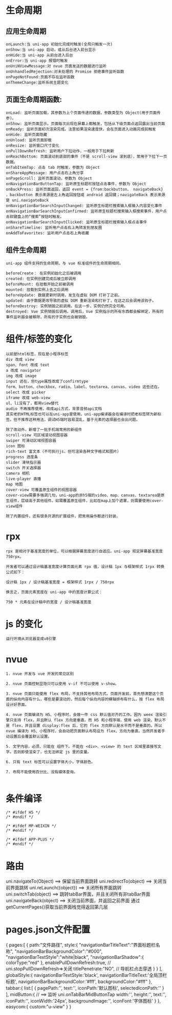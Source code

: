 # 生命周期
## 应用生命周期
```
onLaunch:当 uni-app 初始化完成时触发(全局只触发一次)
onShow:当 uni-app 启动，或从后台进入前台显示
onHide:当 uni-app 从前台进入后台
onError:当 uni-app 报错时触发
onUniNViewMessage:对 nvue 页面发送的数据进行监听
onUnhandledRejection:对未处理的 Promise 拒绝事件监听函数
onPageNotFound:页面不存在监听函数
onThemeChange:监听系统主题变化
```
## 页面生命周期函数:
```
onLoad: 监听页面加载，其参数为上个页面传递的数据，参数类型为 Object(用于页面传参)。
onShow: 监听页面显示。页面每次出现在屏幕上都触发，包括从下级页面点返回露出当前页面
onReady: 监听页面初次渲染完成。注意如果渲染速度快，会在页面进入动画完成前触发
onHide: 监听页面隐藏
onUnload: 监听页面卸载
onResize: 监听窗口尺寸变化
onPullDownRefresh: 监听用户下拉动作，一般用于下拉刷新
onReachBottom: 页面滚动到底部的事件（不是 scroll-view 滚到底），常用于下拉下一页数据。
onTabItemTap: 点击 tab 时触发，参数为 Object
onShareAppMessage: 用户点击右上角分享
onPageScroll: 监听页面滚动，参数为 Object
onNavigationBarButtonTap: 监听原生标题栏按钮点击事件，参数为 Object
onBackPress: 监听页面返回，返回 event = {from:backbutton、 navigateBack} ，backbutton 表示来源是左上角返回按钮或 android 返回键；navigateBack 表示来源是 uni.navigateBack
onNavigationBarSearchInputChanged: 监听原生标题栏搜索输入框输入内容变化事件
onNavigationBarSearchInputConfirmed: 监听原生标题栏搜索输入框搜索事件，用户点击软键盘上的“搜索”按钮时触发。
onNavigationBarSearchInputClicked: 监听原生标题栏搜索输入框点击事件
onShareTimeline: 监听用户点击右上角转发到朋友圈
onAddToFavorites: 监听用户点击右上角收藏
```
## 组件生命周期
```
uni-app 组件支持的生命周期，与 vue 标准组件的生命周期相同。

beforeCreate： 在实例初始化之后被调用
created: 在实例创建完成后被立即调用
beforeMount: 在挂载开始之前被调用
mounted: 挂载到实例上去之后调用
beforeUpdate: 数据更新时调用，发生在虚拟 DOM 打补丁之前。
updated: 由于数据更改导致的虚拟 DOM 重新渲染和打补丁，在这之后会调用该钩子。
beforeDestroy: 实例销毁之前调用。在这一步，实例仍然完全可用。
destroyed: Vue 实例销毁后调用。调用后，Vue 实例指示的所有东西都会解绑定，所有的事件监听器会被移除，所有的子实例也会被销毁。
```
# 组件/标签的变化

```
以前是html标签，现在是小程序标签
div 改成 view
span、font 改成 text
a 改成 navigator
img 改成 image
input 还在，但type属性改成了confirmtype
form、button、checkbox、radio、label、textarea、canvas、video 这些还在。
select 改成 picker
iframe 改成 web-view
ul、li没有了，都用view替代
audio 不再推荐使用，改成api方式，背景音频api文档
其实老的HTML标签也可以在uni-app里使用，uni-app编译器会在编译时把老标签转为新标签。但不推荐这种用法，调试H5端时容易混乱，基于元素的选择器也会出问题。

除了改动外，新增了一批手机端常用的新组件
scroll-view 可区域滚动视图容器
swiper 可滑动区域视图容器
icon 图标
rich-text 富文本（不可执行js，但可渲染各种文字格式和图片）
progress 进度条
slider 滑块指示器
switch 开关选择器
camera 相机
live-player 直播
map 地图
cover-view 可覆盖原生组件的视图容器
cover-view需要多强调几句，uni-app的非h5端的video、map、canvas、textarea是原生组件，层级高于其他组件。如需覆盖原生组件，比如在map上加个遮罩，则需要使用cover-view组件

除了内置组件，还有很多开源的扩展组件，把常用操作都进行封装，
```

# rpx

```
rpx 是相对于基准宽度的单位，可以根据屏幕宽度进行自适应。uni-app 规定屏幕基准宽度 750rpx。

开发者可以通过设计稿基准宽度计算页面元素 rpx 值，设计稿 1px 与框架样式 1rpx 转换公式如下：

设计稿 1px / 设计稿基准宽度 = 框架样式 1rpx / 750rpx

换言之，页面元素宽度在 uni-app 中的宽度计算公式：

750 * 元素在设计稿中的宽度 / 设计稿基准宽度
```

# js 的变化

```
运行环境从浏览器变成v8引擎
```
# nvue
```
1. nvue 开发与 vue 开发的常见区别

2. nvue 页面控制显隐只可以使用 v-if 不可以使用 v-show。

3. nvue 页面只能使用 flex 布局，不支持其他布局方式。页面开发前，首先想清楚这个页面的纵向内容有什么，哪些是要滚动的，然后每个纵向内容的横轴排布有什么，按 flex 布局设计好界面。

4. nvue 页面编译为 H5、小程序时，会做一件 css 默认值对齐的工作。因为 weex 渲染引擎只支持 flex，并且默认 flex 方向是垂直。而 H5 和小程序端，使用 web 渲染，默认不是 flex，并且设置 display:flex 后，它的 flex 方向默认是水平而不是垂直的。所以 nvue 编译为 H5、小程序时，会自动把页面默认布局设为 flex、方向为垂直。当然开发者手动设置后会覆盖默认设置。

5. 文字内容，必须、只能在 组件下。不能在 <div>、<view> 的 text 区域里直接写文字。否则即使渲染了，也无法绑定 js 里的变量。

6. 只有 text 标签可以设置字体大小，字体颜色。

7. 布局不能使用百分比、没有媒体查询。


```

# 条件编译
```
/* #ifdef H5 */
/* #endif */

/* #ifdef MP-WEIXIN */
/* #endif */

/* #ifdef APP-PLUS */
/* #endif */

```

# 路由
uni.navigateTo(Object) ==> 保留当前界面跳转
uni.redirectTo(object) ==> 关闭当前界面跳转
uni.reLaunch({object}) ==> 关闭所有界面跳转
uni.switchTab(object) ==> 跳转tabBar界面，并且关闭所有非tabBar界面
uni.navigateBack(object) ==> 关闭当前界面，并返回之前界面 通过 getCurrentPages()获取当前界面栈觉得返回第几层

# pages.json文件配置

{
  pages:[
    {
      path:"文件路径",
      style:{
        "navigationBarTitleText":"界面标题栏名称",
        "navigationBarBackgroundColor":"#000",
        "navigationBarTextStyle":"white|black",
        "navigationBarShadow":{
          colorType:"red"
        },
        enablePullDownRefresh:true, // uni.stopPullDownRefresh=>关闭
        titlePenetrate:"NO", // 导航栏点击穿透
      }
    }
  ],
  globalStyle:{
    navigationBarTextStyle:'black',
    navigationBarTitleText:'全局顶栏标题',
    navigationBarBackgroundColor:'#fff',
    backgroundColor:"#fff"
  },
  tabbar:{
    list:[
      {
        pagePath:'',
        text:'',
        iconPath:'默认图标',
        selectedIconPath:''
      }
    ],
    midButton:{ // ==> 监听 uni.onTabBarMidButtonTap
      width:'',
      height:'',
      text:'',
      iconPath:'',
      iconWidth:'24px',
      backgroundImage:'',
      iconFont:'字体图标'
    }
  },
  easycom:{
    custom:"u-view"
  }
}